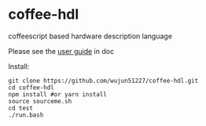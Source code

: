 # coffee-hdl
coffeescript based hardware description language

Please see the [user guide](doc/coffee-hdl.md) in doc

Install:
   
    git clone https://github.com/wujun51227/coffee-hdl.git
    cd coffee-hdl
    npm install #or yarn install
    source sourceme.sh
    cd test
    ./run.bash
